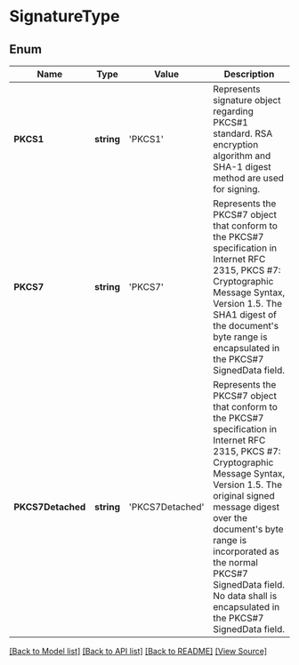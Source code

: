 ﻿# SignatureType


## Enum
Name | Type | Value | Description
------------ | ------------- | ------------- | -------------
**PKCS1** | **string** | 'PKCS1' | Represents signature object regarding PKCS#1 standard. RSA encryption algorithm and SHA-1 digest method are used for signing.
**PKCS7** | **string** | 'PKCS7' | Represents the PKCS#7 object that conform to the PKCS#7 specification in Internet RFC 2315, PKCS #7: Cryptographic Message Syntax, Version 1.5. The SHA1 digest of the document's byte range is encapsulated in the PKCS#7 SignedData field.
**PKCS7Detached** | **string** | 'PKCS7Detached' | Represents the PKCS#7 object that conform to the PKCS#7 specification in Internet RFC 2315, PKCS #7: Cryptographic Message Syntax, Version 1.5. The original signed message digest over the document's byte range is incorporated as the normal PKCS#7 SignedData field. No data shall is encapsulated in the PKCS#7 SignedData field.

[[Back to Model list]](../README.md#documentation-for-models) [[Back to API list]](../README.md#documentation-for-api-endpoints) [[Back to README]](../README.md) [[View Source]](../src/models/signatureType.ts)

